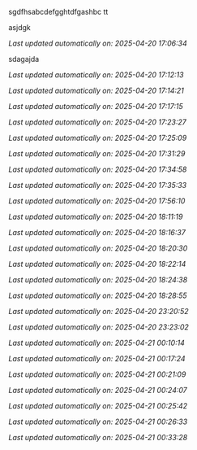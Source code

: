 sgdfhsabcdefgghtdfgashbc tt  

asjdgk


_Last updated automatically on: 2025-04-20 17:06:34_

sdagajda


_Last updated automatically on: 2025-04-20 17:12:13_

_Last updated automatically on: 2025-04-20 17:14:21_

_Last updated automatically on: 2025-04-20 17:17:15_

_Last updated automatically on: 2025-04-20 17:23:27_

_Last updated automatically on: 2025-04-20 17:25:09_

_Last updated automatically on: 2025-04-20 17:31:29_

_Last updated automatically on: 2025-04-20 17:34:58_

_Last updated automatically on: 2025-04-20 17:35:33_

_Last updated automatically on: 2025-04-20 17:56:10_

_Last updated automatically on: 2025-04-20 18:11:19_

_Last updated automatically on: 2025-04-20 18:16:37_

_Last updated automatically on: 2025-04-20 18:20:30_

_Last updated automatically on: 2025-04-20 18:22:14_

_Last updated automatically on: 2025-04-20 18:24:38_

_Last updated automatically on: 2025-04-20 18:28:55_

_Last updated automatically on: 2025-04-20 23:20:52_

_Last updated automatically on: 2025-04-20 23:23:02_

_Last updated automatically on: 2025-04-21 00:10:14_


_Last updated automatically on: 2025-04-21 00:17:24_

_Last updated automatically on: 2025-04-21 00:21:09_

_Last updated automatically on: 2025-04-21 00:24:07_

_Last updated automatically on: 2025-04-21 00:25:42_

_Last updated automatically on: 2025-04-21 00:26:33_

_Last updated automatically on: 2025-04-21 00:33:28_
